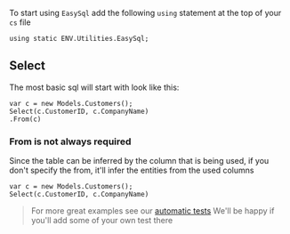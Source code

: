 ﻿To start using `EasySql` add the following `using` statement at the top of your `cs` file
```csdiff
using static ENV.Utilities.EasySql;
```

## Select
The most basic sql will start with look like this:
```csdiff
var c = new Models.Customers();
Select(c.CustomerID, c.CompanyName)
.From(c)
```

### From is not always required
Since the table can be inferred by the column that is being used, if you don't specify the from, it'll infer the entities from the used columns
```csdiff
var c = new Models.Customers();
Select(c.CustomerID, c.CompanyName)
```



> For more great examples see our [automatic tests](https://github.com/FireflyMigration/EasySql/blob/master/TestEasySql/UnitTest1.cs)
> We'll be happy if you'll add some of your own test there